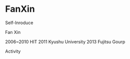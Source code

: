 # FanXin
Self-Inroduce

Fan Xin

2006~2010 HIT
2011      Kyushu University
2013      Fujitsu Gourp

Activity




